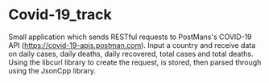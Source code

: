# Covid-19_track
Small application which sends RESTful requests to PostMans's COVID-19 API (https://covid-19-apis.postman.com). Input a country and receive data on daily cases, daily deaths, daily recovered, total cases and total deaths. Using the libcurl library to create the request, is stored, then parsed through using the JsonCpp library.
